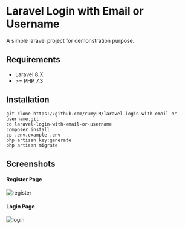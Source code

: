 # Laravel Login with Email or Username

A simple laravel project for demonstration purpose.

## Requirements

- Laravel 8.X
- \>= PHP 7.3

## Installation

```
git clone https://github.com/rumyTM/laravel-login-with-email-or-username.git
cd laravel-login-with-email-or-username
composer install
cp .env.example .env
php artisan key:generate
php artisan migrate
```

## Screenshots

#### Register Page
![register](https://user-images.githubusercontent.com/86569234/132961967-64312f60-6bc2-404b-bd3f-da17e47d3623.png)

#### Login Page
![login](https://user-images.githubusercontent.com/86569234/132961961-ed0f9757-c80d-4194-970f-8dfd305c1e12.png)
